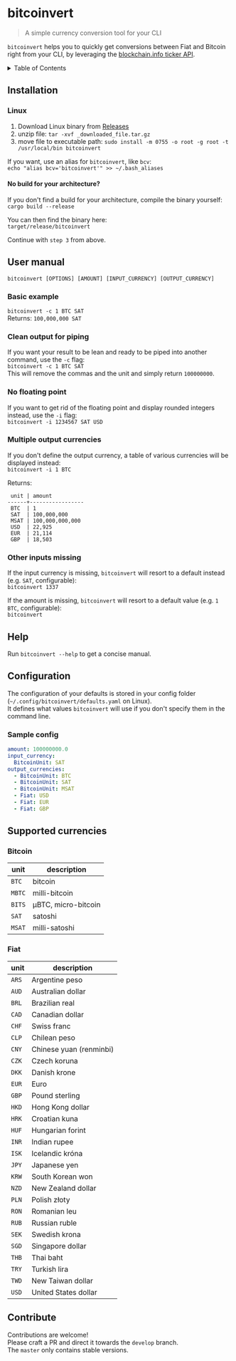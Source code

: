 # bitcoinvert

> A simple currency conversion tool for your CLI

`bitcoinvert` helps you to quickly get conversions between Fiat and Bitcoin right from your CLI,
by leveraging the [blockchain.info ticker API](https://blockchain.info/ticker).

<!-- TABLE OF CONTENTS -->
<details>
  <summary>Table of Contents</summary>
  <ol>
    <li>
      <a href="#installation">Installation</a>
      <ul>
        <li><a href="#linux">Linux</a></li>
      </ul>
    </li>
    <li>
      <a href="#user-manual">User manual</a>
      <ul>
        <li><a href="#basic-example">Basic example</a></li>
        <li><a href="#clean-output-for-piping">Clean output for piping</a></li>
        <li><a href="#no-floating-point">No floating point</a></li>
        <li><a href="#multiple-output-currencies">Multiple output currencies</a></li>
        <li><a href="#other-inputs-missing">Other inputs missing</a></li>
      </ul>
    </li>
    <li><a href="#configuration">Configuration</a></li>
    <li>
      <a href="#configuration">Configuration</a>
      <ul>
        <li><a href="#sample-config">Sample config</a></li>
      </ul>
    </li>
    <li>
      <a href="#supported-currencies">Supported currencies</a>
      <ul>
        <li><a href="#bitcoin">Bitcoin</a></li>
        <li><a href="#fiat">Fiat</a></li>
      </ul>
    </li>
    <li><a href="#contribute">Contribute</a></li>
  </ol>
</details>


## Installation
### Linux
1. Download Linux binary from [Releases](https://github.com/gcomte/bitcoinvert/releases)
2. unzip file: `tar -xvf _downloaded_file.tar.gz`
3. move file to executable path: `sudo install -m 0755 -o root -g root -t /usr/local/bin bitcoinvert`

If you want, use an alias for `bitcoinvert`, like `bcv`:  
`echo "alias bcv='bitcoinvert'" >> ~/.bash_aliases`

#### No build for your architecture?
If you don't find a build for your architecture, compile the binary yourself:    
`cargo build --release`

You can then find the binary here:  
`target/release/bitcoinvert`

Continue with `step 3` from above.

## User manual

`bitcoinvert [OPTIONS] [AMOUNT] [INPUT_CURRENCY] [OUTPUT_CURRENCY]`

### Basic example
`bitcoinvert -c 1 BTC SAT`  
Returns: `100,000,000 SAT`

### Clean output for piping
If you want your result to be lean and ready to be piped into another command, use the `-c` flag:    
`bitcoinvert -c 1 BTC SAT`  
This will remove the commas and the unit and simply return `100000000`.

### No floating point
If you want to get rid of the floating point and display rounded integers instead, use the `-i` flag:  
`bitcoinvert -i 1234567 SAT USD`

### Multiple output currencies
If you don't define the output currency, a table of various currencies will be displayed instead:  
`bitcoinvert -i 1 BTC`

Returns:
```
 unit | amount          
------+-----------------
 BTC  | 1               
 SAT  | 100,000,000     
 MSAT | 100,000,000,000 
 USD  | 22,925          
 EUR  | 21,114          
 GBP  | 18,503
```

### Other inputs missing
If the input currency is missing, `bitcoinvert` will resort to a default instead (e.g. `SAT`, configurable):    
`bitcoinvert 1337`

If the amount is missing, `bitcoinvert` will resort to a default value (e.g. `1 BTC`, configurable):    
`bitcoinvert`

## Help
Run `bitcoinvert --help` to get a concise manual.

## Configuration
The configuration of your defaults is stored in your config folder (`~/.config/bitcoinvert/defaults.yaml` on Linux).  
It defines what values `bitcoinvert` will use if you don't specify them in the command line.

### Sample config
```yaml
amount: 100000000.0
input_currency:
  BitcoinUnit: SAT
output_currencies:
  - BitcoinUnit: BTC
  - BitcoinUnit: SAT
  - BitcoinUnit: MSAT
  - Fiat: USD
  - Fiat: EUR
  - Fiat: GBP
```

## Supported currencies

### Bitcoin
unit | description
--- | ---
`BTC` | bitcoin
`MBTC` | milli-bitcoin
`BITS` | μBTC, micro-bitcoin
`SAT` | satoshi
`MSAT` | milli-satoshi

### Fiat
unit | description
--- | ---
`ARS` | Argentine peso
`AUD` | Australian dollar
`BRL` | Brazilian real
`CAD` | Canadian dollar
`CHF` | Swiss franc
`CLP` | Chilean peso
`CNY` | Chinese yuan (renminbi)
`CZK` | Czech koruna
`DKK` | Danish krone
`EUR` | Euro
`GBP` | Pound sterling
`HKD` | Hong Kong dollar
`HRK` | Croatian kuna
`HUF` | Hungarian forint
`INR` | Indian rupee
`ISK` | Icelandic króna
`JPY` | Japanese yen
`KRW` | South Korean won
`NZD` | New Zealand dollar
`PLN` | Polish złoty
`RON` | Romanian leu
`RUB` | Russian ruble
`SEK` | Swedish krona
`SGD` | Singapore dollar
`THB` | Thai baht
`TRY` | Turkish lira
`TWD` | New Taiwan dollar
`USD` | United States dollar

## Contribute

Contributions are welcome!  
Please craft a PR and direct it towards the `develop` branch.  
The `master` only contains stable versions.